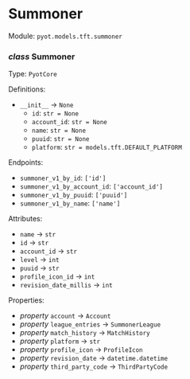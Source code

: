# Summoner 

Module: `pyot.models.tft.summoner` 

### _class_ Summoner

Type: `PyotCore` 

Definitions: 
* `__init__` -> `None` 
  * `id`: `str = None` 
  * `account_id`: `str = None` 
  * `name`: `str = None` 
  * `puuid`: `str = None` 
  * `platform`: `str = models.tft.DEFAULT_PLATFORM` 

Endpoints: 
* `summoner_v1_by_id`: `['id']` 
* `summoner_v1_by_account_id`: `['account_id']` 
* `summoner_v1_by_puuid`: `['puuid']` 
* `summoner_v1_by_name`: `['name']` 

Attributes: 
* `name` -> `str` 
* `id` -> `str` 
* `account_id` -> `str` 
* `level` -> `int` 
* `puuid` -> `str` 
* `profile_icon_id` -> `int` 
* `revision_date_millis` -> `int` 

Properties: 
* _property_ `account` -> `Account` 
* _property_ `league_entries` -> `SummonerLeague` 
* _property_ `match_history` -> `MatchHistory` 
* _property_ `platform` -> `str` 
* _property_ `profile_icon` -> `ProfileIcon` 
* _property_ `revision_date` -> `datetime.datetime` 
* _property_ `third_party_code` -> `ThirdPartyCode` 


